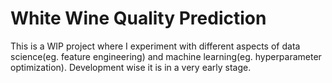# White Wine Quality Prediction

This is a WIP project where I experiment with different aspects of data science(eg. feature engineering) and machine learning(eg. hyperparameter optimization).
Development wise it is in a very early stage.
